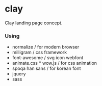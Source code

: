 # clay
Clay landing page concept.

### Using
- normalize / for modern browser
- milligram / css framework
- font-awesome / svg icon webfont
- animate.css * wow.js / for css animation
- spoqa han sans / for korean font
- jquery
- sass
